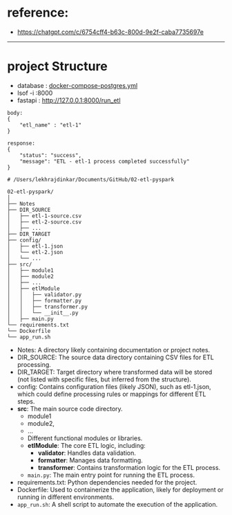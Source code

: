 # reference:
- https://chatgpt.com/c/6754cff4-b63c-800d-9e2f-caba7735697e
---

# project Structure
- database : [docker-compose-postgres.yml](docker-compose-postgres.yml)
- lsof -i :8000
-  fastapi : http://127.0.0.1:8000/run_etl
```
body:
{
    "etl_name" : "etl-1"
}

response:
{
    "status": "success",
    "message": "ETL - etl-1 process completed successfully"
}
```
```
# /Users/lekhrajdinkar/Documents/GitHub/02-etl-pyspark

02-etl-pyspark/
│
├── Notes
├── DIR_SOURCE
│   ├── etl-1-source.csv
│   ├── etl-2-source.csv
│   ├── ...
├── DIR_TARGET
├── config/
│   ├── etl-1.json
│   └── etl-2.json
│   └── ...
├── src/
│   ├── module1
│   ├── module2
│   ├── ...
│   ├── etlModule
│   │   ├── validator.py
│   │   ├── formatter.py
│   │   ├── transformer.py
│   │   └── __init__.py
│   ├── main.py
└── requirements.txt
└── Dockerfile
└── app_run.sh

```
- Notes: A directory likely containing documentation or project notes.
- DIR_SOURCE: The source data directory containing CSV files for ETL processing.
- DIR_TARGET: Target directory where transformed data will be stored (not listed with specific files, but inferred from the structure).
- config: Contains configuration files (likely JSON), such as etl-1.json, which could define processing rules or mappings for different ETL steps.
- **src**: The main source code directory.
  - module1
  - module2, 
  - ...
  - Different functional modules or libraries.
  - **etlModule**: The core ETL logic, including:
    - **validator**: Handles data validation.
    - **formatter**: Manages data formatting.
    - **transformer**: Contains transformation logic for the ETL process.
  - `main.py`: The main entry point for running the ETL process.
- requirements.txt: Python dependencies needed for the project.
- Dockerfile: Used to containerize the application, likely for deployment or running in different environments.
- `app_run.sh`: A shell script to automate the execution of the application.
